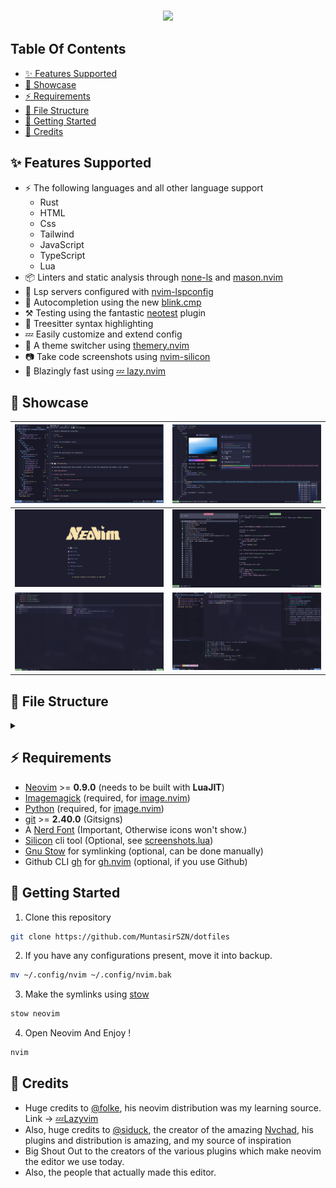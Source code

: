 <h3 align="center"><img src="https://readme-typing-svg.demolab.com/?lines=📜%20+My+Neovim+Configuration&font=Poppins"></h3>

## Table Of Contents
<!--toc:start-->
- [:sparkles: Features Supported](#sparkles-features-supported)
- [:eyes: Showcase](#eyes-showcase)
- [:zap: Requirements](#zap-requirements)
- [:file_folder: File Structure](#file_folder-file-structure)
- [:rocket: Getting Started](#rocket-getting-started)
- [:wave: Credits](#wave-credits)
<!--toc:end-->
## :sparkles: Features Supported

- ⚡ The following languages and all other language support
  - Rust
  - HTML
  - Css
  - Tailwind
  - JavaScript
  - TypeScript
  - Lua
- 📦 Linters and static analysis through [none-ls](https://github.com/nvimtools/none-ls.nvim) and [mason.nvim](https://github.com/williamboman/mason.nvim)
- 🥂 Lsp servers configured with [nvim-lspconfig](https://github.com/neovim/nvim-lspconfig)
- 🧹 Autocompletion using the new [blink.cmp](https://github.com/saghen/blink.cmp)
- ⚒️ Testing using the fantastic [neotest](https://github.com/nvim-neotest/neotest) plugin
- 💫 Treesitter syntax highlighting
- 💤 Easily customize and extend config
- 🎨 A theme switcher using [themery.nvim](https://github.com/zaldih/themery.nvim)
- 📷 Take code screenshots using [nvim-silicon](https://github.com/michaelrommel/nvim-silicon)
- 🚀 Blazingly fast using [💤 lazy.nvim](https://github.com/folke/lazy.nvim)

## :eyes: Showcase

| ![Image 1](./images/buffer-neotree-markdown.png) | ![Image 2](./images/cmp-colorPicker.png) |
| ------- | ------- |
| ![Image 3](./images/Dashboard.png) | ![Image 4](./images/Telescope.png) |
| ![Image 5](./images/copilot-cmp.png) | ![Image 6](./images/testing-terminal.png) |

## :file_folder: File Structure

<details>

<summary> </summary>

```
    📂 ~/.config/nvim
    ├── 📂 lua
    │  └── 📂 config
    │  │   ├──  autocmds.lua
    │  │   ├──  keymaps.lua
    │  │   ├──  lazy.lua
    │  │   └──  options.lua
    │  └── 📂 plugins
    │      ├──  ai.lua
    │      ├──  annotations.lua
    │      ├──  auto-save.lua
    │      ├──  autopairs.lua
    │      ├──  autotag.lua
    │      ├──  bufferline.lua
    │      ├──  completions.lua
    │      ├──  cursor-highlight.lua
    │      ├──  dap.lua
    │      ├──  database.lua
    │      ├──  flash.lua
    │      ├──  formatting.lua
    │      ├──  git.lua
    │      ├──  grug-far.lua
    │      ├──  harpoon.lua
    │      ├──  icons.lua
    │      ├──  img-clip.lua
    │      ├──  indent-guides.lua
    │      ├──  lazydev.lua
    │      ├──  live-server.lua
    │      ├──  lsp.lua
    │      ├──  markdown.lua
    │      ├──  mdx.lua
    │      ├──  mini-textobjects.lua
    │      ├──  neogit.lua
    │      ├──  neotest.lua
    │      ├──  neotree.lua
    │      ├──  noice.lua
    │      ├──  nvchad.lua
    │      ├──  nvim-ui.lua
    │      ├──  persistance.lua
    │      ├──  rust.lua
    │      ├──  screenshots.lua
    │      ├──  snacks.lua
    │      ├──  snippets.lua
    │      ├──  statusline.lua
    │      ├──  tailwind.lua
    │      ├──  telescope.lua
    │      ├──  theme.lua
    │      ├──  todo-comments.lua
    │      ├──  treesitter.lua
    │      ├──  trouble.lua
    │      ├──  ts-comments.lua
    │      ├──  undotree.lua
    │      ├──  vim-tmux-navigation.lua
    │      ├──  which-key.lua
    │      └──  yanky.lua
    │
    ├──  init.lua
    ├──  lazy-lock.json
    └──  README.md
```

- The [lua/config](./lua/config/) directory contains all of neovims autocommands, keymaps, [lazy.nvim](https://github.com/folke/lazy.nvim) config, and options.
- The [lua/plugins](./lua/plugins/) directory contains all plugin specific configuration.
- The [lazy-lock.json](./lazy-lock.json) is lazy.nvim package managers lockfile.
- The [images](./images) directory contains the images that are showcased above.
- The [init.lua](./init.lua) file is the starting point for the neovim configuration.

</details>

## :zap: Requirements

- [Neovim](https://github.com/neovim/neovim) >= **0.9.0** (needs to be built with **LuaJIT**)
- [Imagemagick](https://imagemagick.org/index.php)  (required, for [image.nvim](https://github.com/3rd/image.nvim))
- [Python](https://www.python.org/) (required, for [image.nvim](https://github.com/3rd/image.nvim))
- [git](https://git-scm.com) >= **2.40.0** (Gitsigns)
- A [Nerd Font](https://www.nerdfonts.com/) (Important, Otherwise icons won't show.)
- [Silicon](https://github.com/Aloxaf/silicon) cli tool (Optional, see [screenshots.lua](./lua/plugins/screenshots.lua))
- [Gnu Stow](https://github.com/aspiers/stow) for symlinking (optional, can be done manually)
- Github CLI [gh](https://github.com/cli/cli) for [gh.nvim](https://github.com/ldelossa/gh.nvim) (optional, if you use Github)

## :rocket: Getting Started

1. Clone this repository

```sh
git clone https://github.com/MuntasirSZN/dotfiles
```

2. If you have any configurations present, move it into backup.

```sh
mv ~/.config/nvim ~/.config/nvim.bak
```

3. Make the symlinks using [stow](https://github.com/aspiers/stow)

```sh
stow neovim
```

4. Open Neovim And Enjoy !

```sh
nvim
```

## :wave: Credits

- Huge credits to [@folke](https://github.com/folke), his neovim distribution was my learning source. Link -> [💤Lazyvim](https://github.com/LazyVim/LazyVim)
- Also, huge credits to [@siduck](https://github.com/siduck), the creator of the amazing [Nvchad](https://github.com/NvChad/NvChad), his plugins and distribution is amazing, and my source of inspiration
- Big Shout Out to the creators of the various plugins which make neovim the editor we use today.
- Also, the people that actually made this editor.
